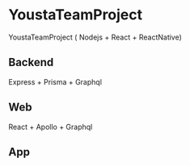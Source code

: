 # YoustaTeamProject
YoustaTeamProject ( Nodejs + React + ReactNative)


## Backend
Express + Prisma + Graphql

## Web
React + Apollo + Graphql

## App
